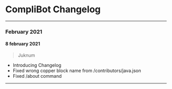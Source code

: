# CompliBot Changelog
---------------------------------------
### February 2021

#### 8 february 2021
> Juknum  

- Introducing Changelog
- Fixed wrong copper block name from /contributors/java.json
- Fixed /about command
---------------------------------------
